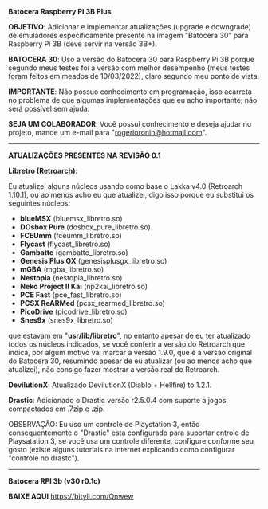 **Batocera Raspberry Pi 3B Plus**

**OBJETIVO**:
Adicionar e implementar atualizações (upgrade e downgrade) de emuladores especificamente presente na imagem "Batocera 30" para Raspberry Pi 3B (deve servir na versão 3B+).

**BATOCERA 30**:
Uso a versão do Batocera 30 para Raspberry Pi 3B porque segundo meus testes foi a versão com melhor desempenho (meus testes foram feitos em meados de 10/03/2022), claro segundo meu ponto de vista.

**IMPORTANTE**:
Não possuo conhecimento em programação, isso acarreta no problema de que algumas implementações que eu acho importante, não será possível sem ajuda.

**SEJA UM COLABORADOR**:
Você possui conhecimento e deseja ajudar no projeto, mande um e-mail para "rogerioronin@hotmail.com".

---------------------------------------------------------------------------------------------------------------------------------------------------------

**ATUALIZAÇÔES PRESENTES NA REVISÃO 0.1**

**Libretro (Retroarch)**:

Eu atualizei alguns núcleos usando como base o Lakka v4.0 (Retroarch 1.10.1), ou ao menos acho eu que atualizei, digo isso porque eu substitui os seguintes núcleos:

- **blueMSX** (bluemsx_libretro.so)
- **DOsbox Pure** (dosbox_pure_libretro.so)
- **FCEUmm** (fceumm_libretro.so)
- **Flycast** (flycast_libretro.so)
- **Gambatte** (gambatte_libretro.so)
- **Genesis Plus GX** (genesisplusgx_libretro.so)
- **mGBA** (mgba_libretro.so)
- **Nestopia** (nestopia_libretro.so)
- **Neko Project II Kai** (np2kai_libretro.so)
- **PCE Fast** (pce_fast_libretro.so)
- **PCSX ReARMed** (pcsx_rearmed_libretro.so)
- **PicoDrive** (picodrive_libretro.so)
- **Snes9x** (snes9x_libretro.so)

que estavam em "**usr/lib/libretro**", no entanto apesar de eu ter atualizado todos os núcleos indicados, se você conferir a versão do Retroarch que indica, por algum motivo vai marcar a versão 1.9.0, que é a versão original do Batocera 30, resumindo apesar de eu atualizar (ou ao menos acho que atualizei), não consigo fazer mostrar a versão real do Retroarch.


**DevilutionX**:
Atualizado DevilutionX (Diablo + Hellfire) to 1.2.1.


**Drastic**:
Adicionado o Drastic versão r2.5.0.4 com suporte a jogos compactados em .7zip e .zip.

OBSERVAÇÂO: Eu uso um controle de Playstation 3, então consequentemente o "Drastic" esta configurado para suportar cntrole de Playsatation 3, se você usa um controle diferente, configure conforme seu gosto (existe alguns tutoriais na internet explicando como configurar "controle no drastc").

---------------------------------------------------------------------------------------------------------------------------------------------------------

**Batocera RPI 3b (v30 r0.1c)**

**BAIXE AQUI** https://bityli.com/Qnwew
